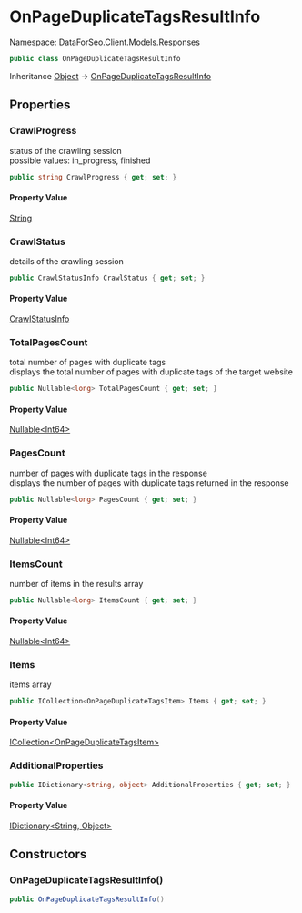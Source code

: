 # OnPageDuplicateTagsResultInfo

Namespace: DataForSeo.Client.Models.Responses

```csharp
public class OnPageDuplicateTagsResultInfo
```

Inheritance [Object](https://docs.microsoft.com/en-us/dotnet/api/system.object) → [OnPageDuplicateTagsResultInfo](./dataforseo.client.models.responses.onpageduplicatetagsresultinfo.md)

## Properties

### **CrawlProgress**

status of the crawling session
 <br>possible values: in_progress, finished

```csharp
public string CrawlProgress { get; set; }
```

#### Property Value

[String](https://docs.microsoft.com/en-us/dotnet/api/system.string)<br>

### **CrawlStatus**

details of the crawling session

```csharp
public CrawlStatusInfo CrawlStatus { get; set; }
```

#### Property Value

[CrawlStatusInfo](./dataforseo.client.models.crawlstatusinfo.md)<br>

### **TotalPagesCount**

total number of pages with duplicate tags
 <br>displays the total number of pages with duplicate tags of the target website

```csharp
public Nullable<long> TotalPagesCount { get; set; }
```

#### Property Value

[Nullable&lt;Int64&gt;](https://docs.microsoft.com/en-us/dotnet/api/system.nullable-1)<br>

### **PagesCount**

number of pages with duplicate tags in the response
 <br>displays the number of pages with duplicate tags returned in the response

```csharp
public Nullable<long> PagesCount { get; set; }
```

#### Property Value

[Nullable&lt;Int64&gt;](https://docs.microsoft.com/en-us/dotnet/api/system.nullable-1)<br>

### **ItemsCount**

number of items in the results array

```csharp
public Nullable<long> ItemsCount { get; set; }
```

#### Property Value

[Nullable&lt;Int64&gt;](https://docs.microsoft.com/en-us/dotnet/api/system.nullable-1)<br>

### **Items**

items array

```csharp
public ICollection<OnPageDuplicateTagsItem> Items { get; set; }
```

#### Property Value

[ICollection&lt;OnPageDuplicateTagsItem&gt;](https://docs.microsoft.com/en-us/dotnet/api/system.collections.generic.icollection-1)<br>

### **AdditionalProperties**

```csharp
public IDictionary<string, object> AdditionalProperties { get; set; }
```

#### Property Value

[IDictionary&lt;String, Object&gt;](https://docs.microsoft.com/en-us/dotnet/api/system.collections.generic.idictionary-2)<br>

## Constructors

### **OnPageDuplicateTagsResultInfo()**

```csharp
public OnPageDuplicateTagsResultInfo()
```
